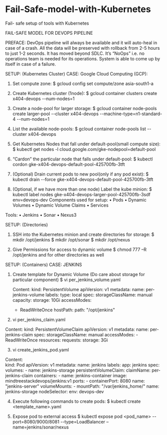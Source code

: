 # Fail-Safe-model-with-Kubernetes
Fail- safe setup of tools with Kubernetes



FAIL-SAFE MODEL FOR DEVOPS PIPELINE

PREFACE:
DevOps pipeline will always be available and it will auto-heal in case of a crash. 
All the data will be preserved with rollback from 2-5 hours to just 1-2 seconds.
It has moved beyond SDLC. It’s “NoOps” i.e. no operations team is needed for its operations.
System is able to come up by itself in case of a failure.

SETUP: 
(Kubernetes Cluster)
CASE:  Google Cloud Computing (GCP):

1.	Set compute zone:
$ gcloud config set compute/zone asia-south1-a

2.	Create Kubernetes cluster (1node):
$ gcloud container clusters create x404-devops --num-nodes=1

3.	Create a node-pool for larger storage:
$ gcloud container node-pools create larger-pool --cluster x404-devops --machine-type=n1-standard-4 --num-nodes=1

4.	List the available node-pools:
$ gcloud container node-pools list --cluster x404-devops

5.	Get Kubernetes Nodes that fall under default-pool(small compute size):
$ kubectl get nodes -l cloud.google.com/gke-nodepool=default-pool

6.	“Cardon” the particular node that falls under default-pool:
$ kubectl cordon gke-x404-devops-default-pool-425700fb-3tft

7.	(Optional) Drain current pods to new pool(only if any pod exist):
$ kubectl drain --force gke-x404-devops-default-pool-425700fb-3tft

8.	(Optional, if we have more than one node) Label the kube minion:
$ kubectl label nodes gke-x404-devops-larger-pool-425700fb-3sdf env=devops-dev
Components used for setup:
•	Pods
•	Dynamic Volumes
•	Dynamic Volume Claims
•	Services 

Tools:
•	Jenkins
•	Sonar
•	Nexus3

SETUP:
(Directories)
1.	SSH into the Kubernetes minion and create directories for storage:
$ mkdir /opt/jenkins
$ mkdir /opt/sonar
$ mkdir /opt/nexus

2.	Give Permissions for access to dynamic volume
$ chmod 777 –R /opt/jenkins and for other directories as well


SETUP:
(Containers)
CASE:  JENKINS
1.	Create template for Dynamic Volume (Do care about storage for particular component) 
$ vi per_jenkins_volume.yaml

	Content:
kind: PersistentVolume
apiVersion: v1
metadata:
  name: per-jenkins-volume
  labels:
    type: local
spec:
  storageClassName: manual
  capacity:
    storage: 10Gi
  accessModes:
    - ReadWriteOnce
  hostPath:
    				path: "/opt/jenkins"


 

	
2.	vi per_jenkins_claim.yaml

Content:
 			kind: PersistentVolumeClaim
			apiVersion: v1
			metadata:
  name: per-jenkins-claim
spec:
  storageClassName: manual
  accessModes:
    - ReadWriteOnce
  resources:
    requests:
      			  storage: 3Gi

 

3.	vi create_jenkins_pod.yaml

Content:	
kind: Pod
apiVersion: v1
metadata:
  name: jenkins
  labels:
    app: jenkins
spec:
  volumes:
    - name: jenkins-storage
      persistentVolumeClaim:
       claimName: per-jenkins-claim
  containers:
    - name: jenkins-container
      image: mindtreestackdevops/jenkins:v1
      ports:
        - containerPort: 8080
          name: "jenkins-server"
      volumeMounts:
        - mountPath: "/var/jenkins_home/"
          name: jenkins-storage
  nodeSelector:
      env: devops-dev

 

4.	Execute following commands to create pods:
$ kubectl create <template_name>.yaml

5.	Expose pod to external access
$ kubectl expose pod <pod_name> --port=8080/9000/8081 --type=LoadBalancer –name=jenkins/sonar/nexus
